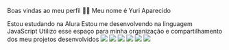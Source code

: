 Boas vindas ao meu perfil 💙💙
Meu nome é Yuri Aparecido

Estou estudando na Alura
Estou me desenvolvendo na linguagem JavaScript
Utilizo esse espaço para minha organização e compartilhamento dos meu projetos desenvolvidos
![](https://media.tenor.com/JYbtda1d1qoAAAAM/toad-hype-overload.gif)
![](https://media.tenor.com/Bd3nSAXPREUAAAAM/tukuna-sukuna.gif)
![](https://media.tenor.com/nSsCLzJXf28AAAAM/demon-slayer-dance.gif)
![](https://media.tenor.com/Ft_59lQk6c4AAAAM/rizz-monkey.gif)
![](https://media.tenor.com/J2SMf2oW7XkAAAAj/cat-stare.gif)
![](https://media.tenor.com/OitU9a_HM0UAAAAM/super-xandao-flashbang.gif)
